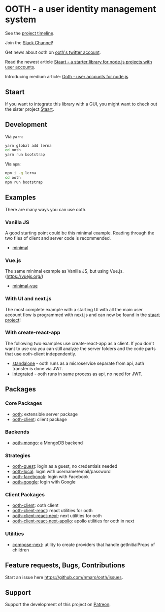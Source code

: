 # OOTH - a user identity management system

See the [project timeline](https://github.com/nmaro/ooth/projects/2).

Join the [Slack Channel](https://join.slack.com/t/ooth/shared_invite/enQtMjQ3MDE2ODA2NjE0LTE1NGNmN2YzZTdiMWNjODExZmNjYzg3ZGJjZmVmZmI2YjVhOWYzZDQ1NWI4Y2JiNzNlMmI2Y2U5ZWFhODIzMWQ)!

Get news about ooth on [ooth's twitter account](https://twitter.com/oothjs).

Read the newest article [Staart - a starter library for node.js projects with user accounts](https://medium.com/@nmaro/staart-a-starter-library-for-node-js-projects-with-user-accounts-d1328b46a59).

Introducing medium article: [Ooth - user accounts for node.js](https://medium.com/the-ideal-system/ooth-user-accounts-for-node-js-93cfcd28ed1a#.97kyfg4xg).

## Staart

If you want to integrate this library with a GUI, you might want to check out the sister project [Staart](https://github.com/nmaro/staart).

## Development

Via `yarn`:

```bash
yarn global add lerna
cd ooth
yarn run bootstrap
```

Via `npm`:

```bash
npm i -g lerna
cd ooth
npm run bootstrap
```

## Examples

There are many ways you can use ooth.

### Vanilla JS

A good starting point could be this minimal example. Reading through the two files of client and server code is recommended.

* [minimal](examples/minimal)

### Vue.js

The same minimal example as Vanilla JS, but using Vue.js. (https://vuejs.org/)

* [minimal-vue](examples/minimal-vue)

### With UI and next.js

The most complete example with a starting UI with all the main user account flow is programmed with next.js and can now be found in the [staart project](https://github.com/nmaro/staart)!

### With create-react-app

The following two examples use create-react-app as a client. If you don't want to use cra you can still analyze the server folders and the code parts that use ooth-client independently.

* [standalone](examples/standalone) - ooth runs as a microservice separate from api, auth transfer is done via JWT.
* [integrated](examples/integrated) - ooth runs in same process as api, no need for JWT.

## Packages

### Core Packages

* [ooth](packages/ooth): extensible server package
* [ooth-client](packages/ooth-client): client package

### Backends

* [ooth-mongo](packages/ooth-mongo): a MongoDB backend

### Strategies

* [ooth-guest](packages/ooth-guest): login as a guest, no credentials needed
* [ooth-local](packages/ooth-local): login with username/email/password
* [ooth-faceboook](packages/ooth-facebook): login with Facebook
* [ooth-google](packages/ooth-google): login with Google

### Client Packages

* [ooth-client](packages/ooth-client): ooth client
* [ooth-client-react](packages/ooth-client-react): react utilities for ooth
* [ooth-client-react-next](packages/ooth-client-react-next): next utilities for ooth
* [ooth-client-react-next-apollo](packages/ooth-client-react-next-apollo): apollo utilities for ooth in next

### Utilities

* [compose-next](packages/compose-next): utility to create providers that handle getInitialProps of children

## Feature requests, Bugs, Contributions

Start an issue here https://github.com/nmaro/ooth/issues.

## Support

Support the development of this project on [Patreon](https://www.patreon.com/nmaro).

